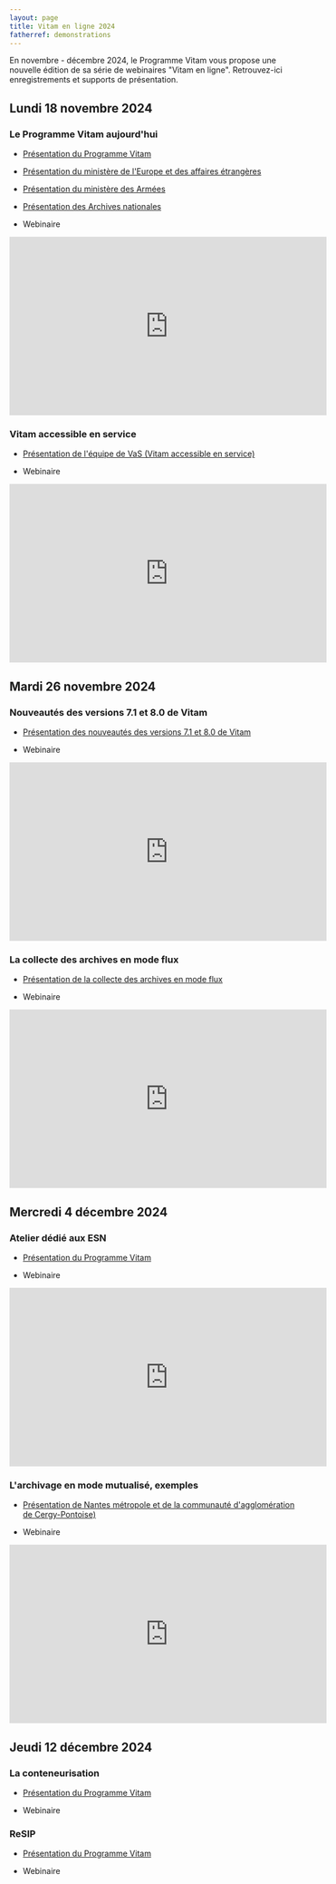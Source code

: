 ```yaml
---
layout: page
title: Vitam en ligne 2024
fatherref: demonstrations
---
```


En novembre - décembre 2024, le Programme Vitam vous propose une nouvelle édition de sa série de webinaires "Vitam en ligne". Retrouvez-ici enregistrements et supports de présentation.

## Lundi 18 novembre 2024

### Le Programme Vitam aujourd'hui

- [Présentation du Programme Vitam](/ressources/RefCourant/20241118_Vitamenligne2024_Vitamaujourdhui_v2.pdf)

- [Présentation du ministère de l'Europe et des affaires étrangères](/ressources/RefCourant/20241118_Journee-Vitam-Saphir.pdf)

- [Présentation du ministère des Armées](/ressources/RefCourant/20241118_NP_DMCA_VITAM-en-ligne-presentation-ARCHIPEL_V1.pdf)

- [Présentation des Archives nationales](/ressources/RefCourant/20241104_AN_VITAMenligne_V3.pdf)

- Webinaire

<iframe width="560" height="315" src="https://www.youtube.com/embed/nrj-90Ee8vs?si=il7qMXfw81LxUH6m" title="YouTube video player" frameborder="0" allow="accelerometer; autoplay; clipboard-write; encrypted-media; gyroscope; picture-in-picture; web-share" referrerpolicy="strict-origin-when-cross-origin" allowfullscreen></iframe>

### Vitam accessible en service

- [Présentation de l'équipe de VaS (Vitam accessible en service)](/ressources/RefCourant/202411_presentation_VaS_du_20241118.pdf)

- Webinaire

<iframe width="560" height="315" src="https://www.youtube.com/embed/vOXJMEb535g?si=AR4nLrQ5UDm2frYu" title="YouTube video player" frameborder="0" allow="accelerometer; autoplay; clipboard-write; encrypted-media; gyroscope; picture-in-picture; web-share" referrerpolicy="strict-origin-when-cross-origin" allowfullscreen></iframe>

## Mardi 26 novembre 2024

### Nouveautés des versions 7.1 et 8.0 de Vitam

- [Présentation des nouveautés des versions 7.1 et 8.0 de Vitam](/ressources/RefCourant/20241126_V7.1_et_V8.0.pdf)

- Webinaire

<iframe width="560" height="315" src="https://www.youtube.com/embed/nBD_pSEGIL8?si=g-Ybxgc9MOiF83jD" title="YouTube video player" frameborder="0" allow="accelerometer; autoplay; clipboard-write; encrypted-media; gyroscope; picture-in-picture; web-share" referrerpolicy="strict-origin-when-cross-origin" allowfullscreen></iframe>

### La collecte des archives en mode flux

- [Présentation de la collecte des archives en mode flux](/ressources/RefCourant/20241126_LaCollecteEnModeFlux_V0.2.pdf)

- Webinaire

<iframe width="560" height="315" src="https://www.youtube.com/embed/1d76CkZIq8Q?si=2UxrZ755MUlVFFvU" title="YouTube video player" frameborder="0" allow="accelerometer; autoplay; clipboard-write; encrypted-media; gyroscope; picture-in-picture; web-share" referrerpolicy="strict-origin-when-cross-origin" allowfullscreen></iframe>

## Mercredi 4 décembre 2024

### Atelier dédié aux ESN

- [Présentation du Programme Vitam](/ressources/RefCourant/20241204_Vitamenligne2024_ESN.pdf)

- Webinaire

<iframe width="560" height="315" src="https://www.youtube.com/embed/FSsjasxZr-I?si=EROsh8Ko0eqzxBqn" title="YouTube video player" frameborder="0" allow="accelerometer; autoplay; clipboard-write; encrypted-media; gyroscope; picture-in-picture; web-share" referrerpolicy="strict-origin-when-cross-origin" allowfullscreen></iframe>


### L'archivage en mode mutualisé, exemples

- [Présentation de Nantes métropole et de la communauté d'agglomération de Cergy-Pontoise)](/ressources/RefCourant/20241204_Vitamenligne2024_Mutualisation_VF.pdf)

- Webinaire

<iframe width="560" height="315" src="https://www.youtube.com/embed/3nX3HPm0Nuw?si=1omW2Ay3AlGfiES3" title="YouTube video player" frameborder="0" allow="accelerometer; autoplay; clipboard-write; encrypted-media; gyroscope; picture-in-picture; web-share" referrerpolicy="strict-origin-when-cross-origin" allowfullscreen></iframe>

## Jeudi 12 décembre 2024

### La conteneurisation

- [Présentation du Programme Vitam](/ressources/RefCourant/20241212_Vitamenligne_Conteneurisation.pdf)

- Webinaire

### ReSIP

- [Présentation du Programme Vitam](/ressources/RefCourant/20241212_Vitamenligne2024_ReSIP.pdf)

- Webinaire